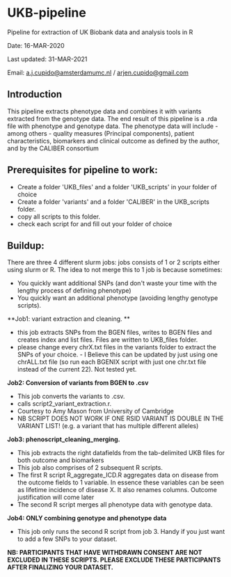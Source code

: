 # UKB-pipeline
Pipeline for extraction of UK Biobank data and analysis tools in R

Date: 16-MAR-2020

Last updated: 31-MAR-2021

Email: a.j.cupido@amsterdamumc.nl / arjen.cupido@gmail.com

**Introduction**
-----------------
This pipeline extracts phenotype data and combines it with variants extracted from the genotype data.
The end result of this pipeline is a .rda file with phenotype and genotype data. The phenotype data will include - among others - quality measures (Principal components), patient characteristics, biomarkers and clinical outcome as defined by the author, and by the CALIBER consortium


**Prerequisites for pipeline to work:**
-------------------------------------
- Create a folder 'UKB_files' and a folder 'UKB_scripts' in your folder of choice
- Create a folder 'variants' and a folder 'CALIBER' in the UKB_scripts folder.
- copy all scripts to this folder.
- check each script for <USER> and fill out your folder of choice

Buildup:
------------
There are three 4 different slurm jobs: jobs consists of 1 or 2 scripts either using slurm or R.
The idea to not merge this to 1 job is because sometimes:
- You quickly want additional SNPs (and don't waste your time with the lengthy process of defining phenotype)
- You quickly want an additional phenotype (avoiding lengthy genotype scripts).  

**Job1: variant extraction and cleaning. **
- this job extracts SNPs from the BGEN files, writes to BGEN files and creates index and list files. Files are written to UKB_files folder.
- please change every chrX.txt files in the variants folder to extract the SNPs of your choice.
		- I Believe this can be updated by just using one chrALL.txt file (so run each BGENIX script with just one chr.txt file instead of the current 22). Not tested yet.

**Job2: Conversion of variants from BGEN to .csv**
- This job converts the variants to .csv. 
- calls script2_variant_extraction.r.
- Courtesy to Amy Mason from University of Cambridge
- NB SCRIPT DOES NOT WORK IF ONE RSID VARIANT IS DOUBLE IN THE VARIANT LIST! (e.g. a variant that has multiple different alleles)

**Job3: phenoscript_cleaning_merging.**
- This job extracts the right datafields from the tab-delimited UKB files for both outcome and biomarkers
- This job also comprises of 2 subsequent R scripts.
- The first R script R_aggregate_ICD.R aggregates data on disease from the outcome fields to 1 variable. In essence these variables can be seen as lifetime incidence of disease X. It also renames columns. Outcome justification will come later
- The second R script merges all phenotype data with genotype data. 


**Job4: ONLY combining genotype and phenotype data**
- This job only runs the second R script from job 3. Handy if you just want to add a few SNPs to your dataset.


**NB: PARTICIPANTS THAT HAVE WITHDRAWN CONSENT ARE NOT EXCLUDED IN THESE SCRIPTS. PLEASE EXCLUDE THESE PARTICIPANTS AFTER FINALIZING YOUR DATASET.**


